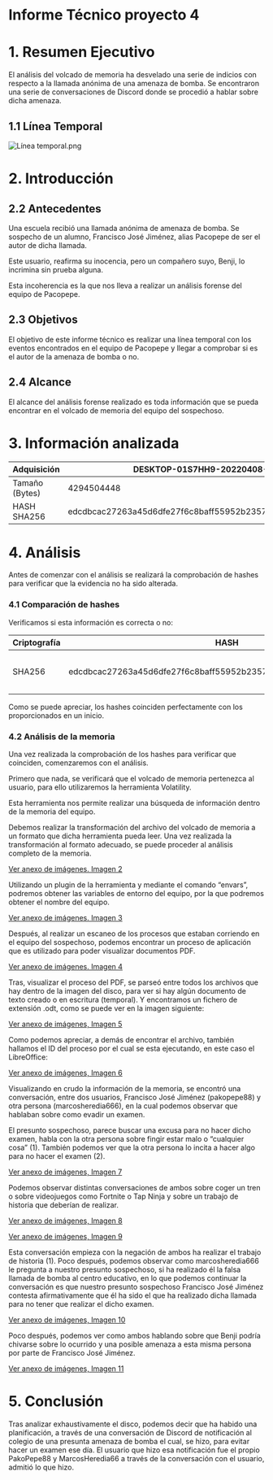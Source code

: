 # Informe Técnico proyecto 4

# 1. Resumen Ejecutivo

El análisis del volcado de memoria ha desvelado una serie de indicios con respecto a la llamada anónima de una amenaza de bomba. Se encontraron una serie de conversaciones de Discord donde se procedió a hablar sobre dicha amenaza.

## 1.1 Línea Temporal

![Línea temporal.png](https://github.com/IES-Rafael-Alberti/23-24-G1-Ciberseguridad/blob/main/Analisis%20Forense/Proyecto%204%3A%20Bomb%20Threat/Informe%20T%C3%A9cnico%20proyecto%204%20f4cc1c561991422cbb5b7277c5568eb1/Amenaza_de_bomba_falsa.png)

# 2. Introducción

## 2.2 Antecedentes

Una escuela recibió una llamada anónima de amenaza de bomba. Se sospecho de un alumno, Francisco José Jiménez, alias Pacopepe de ser el autor de dicha llamada. 

Este usuario, reafirma su inocencia, pero un compañero suyo, Benji, lo incrimina sin prueba alguna.

Esta incoherencia es la que nos lleva a realizar un análisis forense del equipo de Pacopepe.

## 2.3 Objetivos

El objetivo de este informe técnico es realizar una línea temporal con los eventos encontrados en el equipo de Pacopepe y llegar a comprobar si es el autor de la amenaza de bomba o no.

## 2.4 Alcance

El alcance del análisis forense realizado es toda información que se pueda encontrar en el volcado de memoria del equipo del sospechoso.

# 3. Información analizada

| Adquisición | DESKTOP-01S7HH9-20220408-171552.dmp |
| --- | --- |
| Tamaño (Bytes) | 4294504448 |
| HASH SHA256 | edcdbcac27263a45d6dfe27f6c8baff55952b2357a70031de20de057730cd359 |

# 4. Análisis

Antes de comenzar con el análisis se realizará la comprobación de hashes para verificar que la evidencia no ha sido alterada.

### 4.1 Comparación de hashes

Verificamos si esta información es correcta o no:

| Criptografía | HASH | Prueba |
| --- | --- | --- |
| SHA256 | edcdbcac27263a45d6dfe27f6c8baff55952b2357a70031de20de057730cd359 | [Ver anexo de imágenes. Imagen 1](https://github.com/IES-Rafael-Alberti/23-24-G1-Ciberseguridad/blob/main/Analisis%20Forense/Proyecto%204%3A%20Bomb%20Threat/Anexos.md) |

Como se puede apreciar, los hashes coinciden perfectamente con los proporcionados en un inicio.

### 4.2 Análisis de la memoria

Una vez realizada la comprobación de los hashes para verificar que coinciden, comenzaremos con el análisis.

Primero que nada, se verificará que el volcado de memoria pertenezca al usuario, para ello utilizaremos la herramienta Volatility.

Esta herramienta nos permite realizar una búsqueda de información dentro de la memoria del equipo.

Debemos realizar la transformación del archivo del volcado de memoria a un formato que dicha herramienta pueda leer. Una vez realizada la transformación al formato adecuado, se puede proceder al análisis completo de la memoria.

[Ver anexo de imágenes. Imagen 2](https://github.com/IES-Rafael-Alberti/23-24-G1-Ciberseguridad/blob/main/Analisis%20Forense/Proyecto%204%3A%20Bomb%20Threat/Anexos.md)

Utilizando un plugin de la herramienta y mediante el comando “envars”, podremos obtener las variables de entorno del equipo, por la que podremos obtener el nombre del equipo.

[Ver anexo de imágenes. Imagen 3](https://github.com/IES-Rafael-Alberti/23-24-G1-Ciberseguridad/blob/main/Analisis%20Forense/Proyecto%204%3A%20Bomb%20Threat/Anexos.md)

Después, al realizar un escaneo de los procesos que estaban corriendo en el equipo del sospechoso, podemos encontrar un proceso de aplicación que es utilizado para poder visualizar documentos PDF.

[Ver anexo de imágenes. Imagen 4](https://github.com/IES-Rafael-Alberti/23-24-G1-Ciberseguridad/blob/main/Analisis%20Forense/Proyecto%204%3A%20Bomb%20Threat/Anexos.md)

Tras, visualizar el proceso del PDF, se parseó entre todos los archivos que hay dentro de la imagen del disco, para ver si hay algún documento de texto creado o en escritura (temporal). Y encontramos un fichero de extensión .odt, como se puede ver en la imagen siguiente:

[Ver anexo de imágenes, Imagen 5](https://github.com/IES-Rafael-Alberti/23-24-G1-Ciberseguridad/blob/main/Analisis%20Forense/Proyecto%204%3A%20Bomb%20Threat/Anexos.md)

Como podemos apreciar, a demás de encontrar el archivo, también hallamos el ID del proceso por el cual se esta ejecutando, en este caso el LibreOffice:

[Ver anexo de imágenes, Imagen 6](https://github.com/IES-Rafael-Alberti/23-24-G1-Ciberseguridad/blob/main/Analisis%20Forense/Proyecto%204%3A%20Bomb%20Threat/Anexos.md)

Visualizando en crudo la información de la memoria, se encontró una conversación, entre dos usuarios, Francisco José Jiménez (pakopepe88) y otra persona (marcosheredia666), en la cual podemos observar que hablaban sobre como evadir un examen. 

El presunto sospechoso, parece buscar una excusa para no hacer dicho examen, habla con la otra persona sobre fingir estar malo o “cualquier cosa” (1). También podemos ver que la otra persona lo incita a hacer algo para no hacer el examen (2).

[Ver anexo de imágenes, Imagen 7](https://github.com/IES-Rafael-Alberti/23-24-G1-Ciberseguridad/blob/main/Analisis%20Forense/Proyecto%204%3A%20Bomb%20Threat/Anexos.md)

Podemos observar distintas conversaciones de ambos sobre coger un tren o sobre videojuegos como Fortnite o Tap Ninja y sobre un trabajo de historia que deberían de realizar.

[Ver anexo de imágenes, Imagen 8](https://github.com/IES-Rafael-Alberti/23-24-G1-Ciberseguridad/blob/main/Analisis%20Forense/Proyecto%204%3A%20Bomb%20Threat/Anexos.md)

[Ver anexo de imágenes, Imagen 9](https://github.com/IES-Rafael-Alberti/23-24-G1-Ciberseguridad/blob/main/Analisis%20Forense/Proyecto%204%3A%20Bomb%20Threat/Anexos.md)

Esta conversación empieza con la negación de ambos ha realizar el trabajo de historia (1). Poco después, podemos observar como marcosheredia666 le pregunta a nuestro presunto sospechoso, si ha realizado él la falsa llamada de bomba al centro educativo, en lo que podemos continuar la conversación es que nuestro presunto sospechoso Francisco José  Jiménez contesta afirmativamente que él ha sido el que ha realizado dicha llamada para no tener que realizar el dicho examen.

[Ver anexo de imágenes, Imagen 10](https://github.com/IES-Rafael-Alberti/23-24-G1-Ciberseguridad/blob/main/Analisis%20Forense/Proyecto%204%3A%20Bomb%20Threat/Anexos.md)

Poco después, podemos ver como ambos hablando sobre que Benji podría chivarse sobre lo ocurrido y una posible amenaza a esta misma persona por parte de Francisco José  Jiménez.

[Ver anexo de imágenes, Imagen 11](https://github.com/IES-Rafael-Alberti/23-24-G1-Ciberseguridad/blob/main/Analisis%20Forense/Proyecto%204%3A%20Bomb%20Threat/Anexos.md)

# 5. Conclusión

Tras analizar exhaustivamente el disco, podemos decir que ha habido una planificación, a través de una conversación de Discord de notificación al colegio de una presunta amenaza de bomba el cual, se hizo, para evitar hacer un examen ese día. El usuario que hizo esa notificación fue el propio PakoPepe88 y MarcosHeredia66 a través de la conversación con el usuario, admitió lo que hizo.


